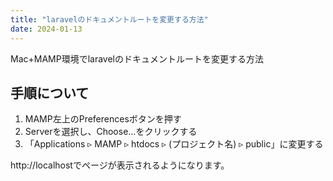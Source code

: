 ```yaml
---
title: "laravelのドキュメントルートを変更する方法"
date: 2024-01-13
---
```


Mac+MAMP環境でlaravelのドキュメントルートを変更する方法    
    
## 手順について
1. MAMP左上のPreferencesボタンを押す    
2. Serverを選択し、Choose...をクリックする    
3. 「Applications ▹ MAMP ▹ htdocs ▹ (プロジェクト名) ▹ public」に変更する

http://localhostでページが表示されるようになります。
